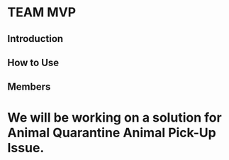 # TEAM MVP

## Introduction

## How to Use

## Members



# We will be working on a solution for Animal Quarantine Animal Pick-Up Issue.

